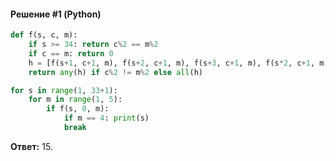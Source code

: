#### Решение #1 (Python)
```python
def f(s, c, m):
	if s >= 34: return c%2 == m%2
	if c == m: return 0
	h = [f(s+1, c+1, m), f(s+2, c+1, m), f(s+3, c+1, m), f(s*2, c+1, m)]
	return any(h) if c%2 != m%2 else all(h)

for s in range(1, 33+1):
	for m in range(1, 5):
		if f(s, 0, m):
			if m == 4: print(s)
			break
```

**Ответ:** 15.
